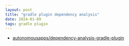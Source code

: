 ```yaml
---
layout: post
title: "gradle plugin dependency analysis"
date: 2024-01-09
tags: gradle plugin
---
```


* [autonomousapps/dependency-analysis-gradle-plugin](https://github.com/autonomousapps/dependency-analysis-gradle-plugin/wiki/Tasks)